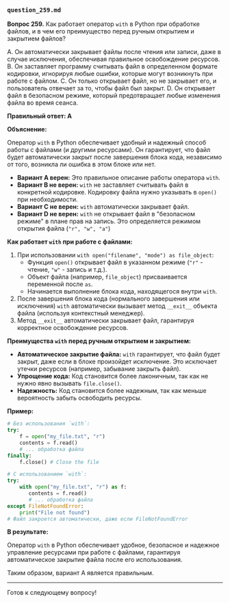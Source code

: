 ### `question_259.md`

**Вопрос 259.** Как работает оператор `with` в Python при обработке файлов, и в чем его преимущество перед ручным открытием и закрытием файлов?

A. Он автоматически закрывает файлы после чтения или записи, даже в случае исключения, обеспечивая правильное освобождение ресурсов.
B. Он заставляет программу считывать файл в определенном формате кодировки, игнорируя любые ошибки, которые могут возникнуть при работе с файлом.
C. Он только открывает файл, но не закрывает его, и пользователь отвечает за то, чтобы файл был закрыт.
D. Он открывает файл в безопасном режиме, который предотвращает любые изменения файла во время сеанса.

**Правильный ответ: A**

**Объяснение:**

Оператор `with` в Python обеспечивает удобный и надежный способ работы с файлами (и другими ресурсами). Он гарантирует, что файл будет автоматически закрыт после завершения блока кода, независимо от того, возникла ли ошибка в этом блоке или нет.

*   **Вариант A верен:**  Это правильное описание работы оператора `with`.
*   **Вариант B не верен:** `with` не заставляет считывать файл в конкретной кодировке. Кодировку файла нужно указывать в `open()` при необходимости.
*   **Вариант C не верен:**  `with` автоматически закрывает файл.
*   **Вариант D не верен:** `with` не открывает файл в "безопасном режиме" в плане прав на запись. Это определяется режимом открытия файла (`"r", "w", "a"`)

**Как работает `with` при работе с файлами:**

1.  При использовании `with open("filename", "mode") as file_object`:
    *   Функция `open()` открывает файл в указанном режиме (`"r"` - чтение, `"w"` - запись и т.д.).
    *   Объект файла (например, `file_object`) присваивается переменной после `as`.
    *   Начинается выполнение блока кода, находящегося внутри `with`.
2.  После завершения блока кода (нормального завершения или исключения) `with` автоматически вызывает метод `__exit__` объекта файла (используя контекстный менеджер).
3.  Метод `__exit__` автоматически закрывает файл, гарантируя корректное освобождение ресурсов.

**Преимущества `with` перед ручным открытием и закрытием:**

*   **Автоматическое закрытие файла:**  `with` гарантирует, что файл будет закрыт, даже если в блоке произойдет исключение. Это исключает утечки ресурсов (например, забывание закрыть файл).
*   **Упрощение кода:**  Код становится более лаконичным, так как не нужно явно вызывать `file.close()`.
*   **Надежность:**  Код становится более надежным, так как меньше вероятность забыть освободить ресурсы.

**Пример:**

```python
# Без использования `with`:
try:
    f = open("my_file.txt", "r")
    contents = f.read()
    # ... обработка файла
finally:
    f.close() # Close the file

# С использованием `with`:
try:
    with open("my_file.txt", "r") as f:
       contents = f.read()
       # ... обработка файла
except FileNotFoundError:
    print("File not found")
# Файл закроется автоматически, даже если FileNotFoundError
```

**В результате:**

Оператор `with` в Python обеспечивает удобное, безопасное и надежное управление ресурсами при работе с файлами, гарантируя автоматическое закрытие файла после его использования.

Таким образом, вариант A является правильным.

---

Готов к следующему вопросу!
